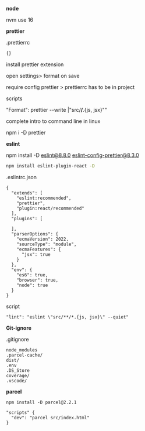 **node**

nvm use 16

**prettier**

.prettierrc

```js
{}
```

install prettier extension

open settings> format on save

require config prettier > prettierrc has to be in project

scripts

"Format": prettier --write |"src/**/**.{js, jsx}\""

complete intro to command line in linux

npm i -D prettier

**eslint**

npm install -D eslint@8.8.0 eslint-config-prettier@8.3.0

```bash
npm install eslint-plugin-react -D

```

.eslintrc.json

```
{
  "extends": [
    "eslint:recommended",
    "prettier",
    "plugin:react/recommended"
  ],
  "plugins": [
 
  ],
  "parserOptions": {
    "ecmaVersion": 2022,
    "sourceType": "module",
    "ecmaFeatures": {
      "jsx": true
    }
  },
  "env": {
    "es6": true,
    "browser": true,
    "node": true
  }
}
```



script

```
"lint": "eslint \"src/**/*.{js, jsx}\" --quiet"
```

**Git-ignore**

.gitignore

```
node_modules
.parcel-cache/
dist/
.env
.DS_Store
coverage/
.vscode/
```

**parcel**

```
npm install -D parcel@2.2.1
```

```
"scripts" {
  "dev": "parcel src/index.html"
}
```

